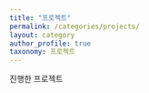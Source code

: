 ```yaml
---
title: "프로젝트"
permalink: /categories/projects/
layout: category
author_profile: true
taxonomy: 프로젝트
---
```


진행한 프로젝트

